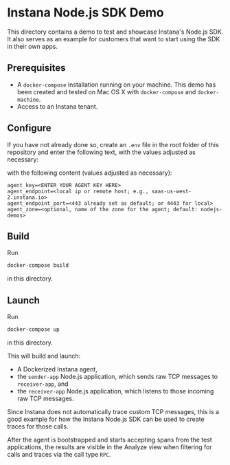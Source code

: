 # Instana Node.js SDK Demo

This directory contains a demo to test and showcase Instana's Node.js SDK. It also serves as an example for customers that want to start using the SDK in their own apps.

## Prerequisites

- A `docker-compose` installation running on your machine. This demo has been created and tested on Mac OS X with `docker-compose` and `docker-machine`.
- Access to an Instana tenant.

## Configure

If you have not already done so, create an `.env` file in the root folder of this repository and enter the following text, with the values adjusted as necessary:

with the following content (values adjusted as necessary):

```text
agent_key=<ENTER YOUR AGENT KEY HERE>
agent_endpoint=<local ip or remote host; e.g., saas-us-west-2.instana.io>
agent_endpoint_port=<443 already set as default; or 4443 for local>
agent_zone=<optional, name of the zone for the agent; default: nodejs-demos>
```

## Build

Run

```bash
docker-compose build
```

in this directory.

## Launch

Run

```bash
docker-compose up
```

in this directory.

This will build and launch:

- A Dockerized Instana agent,
- the `sender-app` Node.js application, which sends raw TCP messages to `receiver-app`, and
- the `receiver-app` Node.js application, which listens to those incoming raw TCP messages.

Since Instana does not automatically trace custom TCP messages, this is a good example for how the Instana Node.js SDK can be used to create traces for those calls.

After the agent is bootstrapped and starts accepting spans from the test applications, the results are visible in the Analyze view when filtering for calls and traces via the call type `RPC`.
